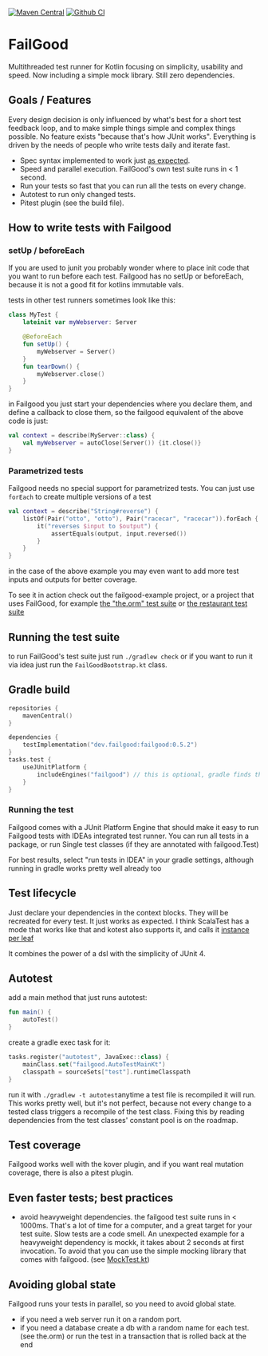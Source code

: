 [![Maven Central](https://maven-badges.herokuapp.com/maven-central/dev.failgood/failgood/badge.svg)](https://maven-badges.herokuapp.com/maven-central/dev.failgood/failgood)
[![Github CI](https://github.com/failgood/failgood/workflows/CI/badge.svg)](https://github.com/failgood/failgood/actions)

# FailGood

Multithreaded test runner for Kotlin focusing on simplicity, usability and speed. Now including a simple mock library.
Still zero dependencies.

## Goals / Features

Every design decision is only influenced by what's best for a short test feedback loop, and to make simple things simple
and complex things possible. No feature exists "because that's how JUnit works". Everything is driven by the needs of
people who write tests daily and iterate fast.

* Spec syntax implemented to work just [as expected](https://en.wikipedia.org/wiki/Principle_of_least_astonishment).
* Speed and parallel execution. FailGood's own test suite runs in < 1 second.
* Run your tests so fast that you can run all the tests on every change.
* Autotest to run only changed tests.
* Pitest plugin (see the build file).

## How to write tests with Failgood

### setUp / beforeEach

If you are used to junit you probably wonder where to place init code that you want to run before each test.
Failgood has no setUp or beforeEach, because it is not a good fit for kotlins immutable vals.

tests in other test runners sometimes look like this:
```kotlin
class MyTest {
    lateinit var myWebserver: Server

    @BeforeEach
    fun setUp() {
        myWebserver = Server()
    }
    fun tearDown() {
        myWebserver.close()
    }
}

```
in Failgood you just start your dependencies where you declare them, and define a callback to close them, so the failgood
equivalent of the above code is just:

```kotlin
val context = describe(MyServer::class) {
    val myWebserver = autoClose(Server()) {it.close()}
}

```

### Parametrized tests

Failgood needs no special support for parametrized tests. You can just use `forEach` to create multiple versions of a test

```kotlin
val context = describe("String#reverse") {
    listOf(Pair("otto", "otto"), Pair("racecar", "racecar")).forEach { (input, output) ->
        it("reverses $input to $output") {
            assertEquals(output, input.reversed())
        }
    }
}

```
in the case of the above example you may even want to add more test inputs and outputs for better coverage.



To see it in action check out the failgood-example project, or a project that uses FailGood, for example
[the "the.orm" test suite](https://github.com/christophsturm/the.orm)
or [the restaurant test suite](https://github.com/christophsturm/restaurant/tree/main/core/src/test/kotlin/restaurant)

## Running the test suite

to run FailGood's test suite just run `./gradlew check` or if you want to run it via idea just run
the `FailGoodBootstrap.kt` class.

## Gradle build

```kotlin
repositories {
    mavenCentral()
}

dependencies {
    testImplementation("dev.failgood:failgood:0.5.2")
}
tasks.test {
    useJUnitPlatform {
        includeEngines("failgood") // this is optional, gradle finds the engine automatically.
    }
}
```

### Running the test

Failgood comes with a JUnit Platform Engine that should make it easy to run Failgood tests with IDEAs integrated test
runner. You can run all tests in a package, or run Single test classes (if they are annotated with failgood.Test)

For best results, select "run tests in IDEA" in your gradle settings, although running in gradle works pretty well
already too

## Test lifecycle

Just declare your dependencies in the context blocks. They will be recreated for every test. It just works as expected.
I think ScalaTest has a mode that works like that and kotest also supports it, and calls
it  [instance per leaf](https://github.com/kotest/kotest/blob/master/doc/isolation_mode.md#instanceperleaf)

It combines the power of a dsl with the simplicity of JUnit 4.

## Autotest

add a main method that just runs autotest:

```kotlin
fun main() {
    autoTest()
}
```

create a gradle exec task for it:

```kotlin
tasks.register("autotest", JavaExec::class) {
    mainClass.set("failgood.AutoTestMainKt")
    classpath = sourceSets["test"].runtimeClasspath
}
```

run it with `./gradlew -t autotest`anytime a test file is recompiled it will run. This works pretty well, but it's not
perfect, because not every change to a tested class triggers a recompile of the test class. Fixing this by reading
dependencies from the test classes' constant pool is on the roadmap.

## Test coverage

Failgood works well with the kover plugin, and if you want real mutation coverage, there is also a pitest plugin.

## Even faster tests; best practices

* avoid heavyweight dependencies. the failgood test suite runs in < 1000ms. That's a lot of time for a computer, and a
  great target for your test suite. Slow tests are a code smell. An unexpected example for a heavyweight dependency is
  mockk, it takes about 2 seconds at first invocation. To avoid that you can use the simple mocking library that comes
  with failgood. (see [MockTest.kt](failgood/src/test/kotlin/failgood/mock/MockTest.kt))


## Avoiding global state

Failgood runs your tests in parallel, so you need to avoid global state.
* if you need a web server run it on a random port.
* if you need a database create a db with a random name for each test. (see the.orm)
  or run the test in a transaction that is rolled back at the end

